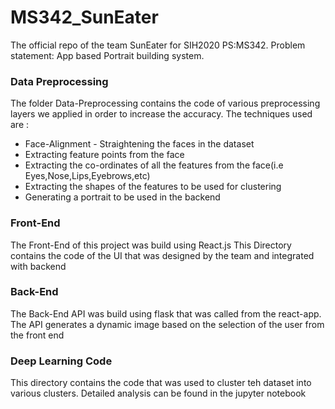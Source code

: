 # MS342_SunEater
The official repo of the team SunEater for SIH2020 PS:MS342. Problem statement: App based Portrait building system.

### Data Preprocessing
The folder Data-Preprocessing contains the code of various preprocessing layers we applied in order to increase the accuracy.
The techniques used are : 
* Face-Alignment - Straightening the faces in the dataset
* Extracting feature points from the face
* Extracting the co-ordinates of all the features from the face(i.e Eyes,Nose,Lips,Eyebrows,etc)
* Extracting the shapes of the features to be used for clustering
* Generating a portrait to be used in the backend

### Front-End
The Front-End of this project was build using React.js
This Directory contains the code of the UI that was designed by the team and integrated with backend

### Back-End
The Back-End API was build using flask that was called from the react-app.
The API generates a dynamic image based on the selection of the user from the front end

### Deep Learning Code
This directory contains the code that was used to cluster teh dataset into various clusters.
Detailed analysis can be found in the jupyter notebook



